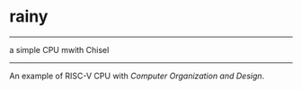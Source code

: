 # rainy

---

a simple CPU mwith Chisel

---

An example of RISC-V CPU with _Computer Organization and Design_.
